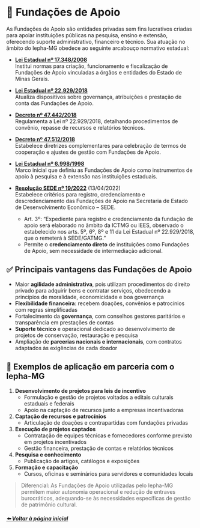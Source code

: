# 🚂 Fundações de Apoio

As Fundações de Apoio são entidades privadas sem fins lucrativos criadas para apoiar instituições públicas na pesquisa, ensino e extensão, oferecendo suporte administrativo, financeiro e técnico. Sua atuação no âmbito do Iepha-MG obedece ao seguinte arcabouço normativo estadual:

- [**Lei Estadual nº 17.348/2008**](https://www.almg.gov.br/consulte/legislacao/completa/completa.html?tipo=Lei&num=17348&ano=2008)  
  Institui normas para criação, funcionamento e fiscalização de Fundações de Apoio vinculadas a órgãos e entidades do Estado de Minas Gerais.

- [**Lei Estadual nº 22.929/2018**](https://www.almg.gov.br/consulte/legislacao/completa/completa.html?tipo=LEI&num=22929&comp=&ano=2018)  
  Atualiza dispositivos sobre governança, atribuições e prestação de conta das Fundações de Apoio.

- [**Decreto nº 47.442/2018**](https://www.almg.gov.br/consulte/legislacao/completa/completa.html?tipo=DEC&num=47442&comp=&ano=2018)  
  Regulamenta a Lei nº 22.929/2018, detalhando procedimentos de convênio, repasse de recursos e relatórios técnicos.

- [**Decreto nº 47.512/2018**](https://www.almg.gov.br/consulte/legislacao/completa/completa.html?tipo=DEC&num=47512&comp=&ano=2018)  
  Estabelece diretrizes complementares para celebração de termos de cooperação e ajustes de gestão com Fundações de Apoio.

- [**Lei Estadual nº 6.998/1998**](http://www.pesquisalegislativa.mg.gov.br/LegislacaoCompleta.aspx?cod=199806&marc=)  
  Marco inicial que definiu as Fundações de Apoio como instrumentos de apoio à pesquisa e à extensão nas instituições estaduais.

- [**Resolução SEDE nº 19/2022**](http://www.pesquisalegislativa.mg.gov.br/LegislacaoCompleta.aspx?cod=199806&marc=) (13/04/2022)  
  Estabelece critérios para registro, credenciamento e descredenciamento das Fundações de Apoio na Secretaria de Estado de Desenvolvimento Econômico – SEDE.  
  - Art. 3º: “Expediente para registro e credenciamento da fundação de apoio será elaborado no âmbito da ICTMG ou IEES, observado o estabelecido nos arts. 5º, 6º, 8º e 11 da Lei Estadual nº 22.929/2018, que o remeterá à SEDE/GATMG.”  
  - Permite o **credenciamento direto** de instituições como Fundações de Apoio, sem necessidade de intermediação adicional.

## ✅ Principais vantagens das Fundações de Apoio

- Maior **agilidade administrativa**, pois utilizam procedimentos do direito privado para adquirir bens e contratar serviços, obedecendo a princípios de moralidade, economicidade e boa governança  
- **Flexibilidade financeira**: recebem doações, convênios e patrocínios com regras simplificadas  
- Fortalecimento da **governança**, com conselhos gestores paritários e transparência em prestações de contas  
- **Suporte técnico** e operacional dedicado ao desenvolvimento de projetos de conservação, restauração e pesquisa  
- Ampliação de **parcerias nacionais e internacionais**, com contratos adaptados às exigências de cada doador  

## 🌟 Exemplos de aplicação em parceria com o Iepha-MG

1. **Desenvolvimento de projetos para leis de incentivo**  
   - Formulação e gestão de projetos voltados a editais culturais estaduais e federais  
   - Apoio na captação de recursos junto a empresas incentivadoras  
2. **Captação de recursos e patrocínios**  
   - Articulação de doações e contrapartidas com fundações privadas  
3. **Execução de projetos captados**  
   - Contratação de equipes técnicas e fornecedores conforme previsto em projetos incentivados
   - Gestão financeira, prestação de contas e relatórios técnicos  
4. **Pesquisa e conhecimento**
   - Publicação de artigos, catálogos e exposições 
5. **Formação e capacitação**  
   - Cursos, oficinas e seminários para servidores e comunidades locais  

> Diferencial: As Fundações de Apoio utilizadas pelo Iepha-MG permitem maior autonomia operacional e redução de entraves burocráticos, adequando-se às necessidades específicas de gestão de patrimônio cultural.

##### [⬅️ Voltar à página inicial](https://lucasfainblat.github.io/manual.appi)
